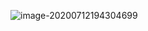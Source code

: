 ![image-20200712194304699](/home/iyer/.config/Typora/typora-user-images/image-20200712194304699.png)